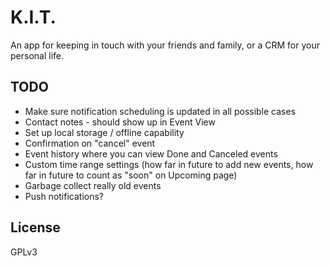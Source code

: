 # K.I.T.

An app for keeping in touch with your friends and family, or a CRM for your personal life.

## TODO

- Make sure notification scheduling is updated in all possible cases
- Contact notes - should show up in Event View
- Set up local storage / offline capability
- Confirmation on "cancel" event
- Event history where you can view Done and Canceled events
- Custom time range settings (how far in future to add new events, how far in future to count as "soon" on Upcoming page)
- Garbage collect really old events
- Push notifications?

## License

GPLv3